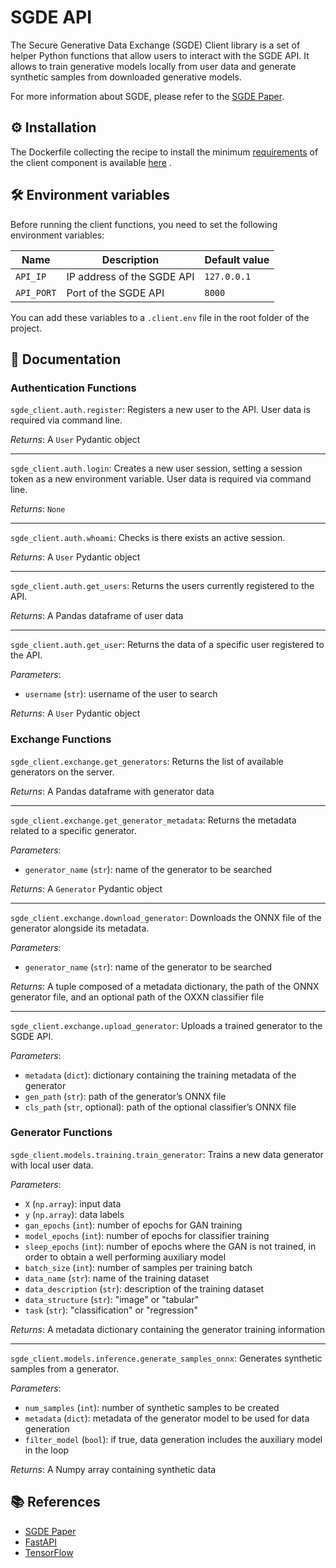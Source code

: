 # SGDE API

The Secure Generative Data Exchange (SGDE) Client library is a set of helper Python functions that
allow users to interact with the SGDE API.
It allows to train generative models locally from
user data and generate synthetic samples from downloaded generative models.

For more information about SGDE, please refer to the [SGDE Paper](https://arxiv.org/abs/2109.12062).

## ⚙️ Installation

The Dockerfile collecting the recipe to install the
minimum [requirements](https://gitlab.polimi.it/ai-sprint/sgde/-/blob/main/sgde_client/docker/requirements.txt?ref_type=heads)
of the client component is
available [here](https://gitlab.polimi.it/ai-sprint/sgde/-/blob/main/sgde_client/docker/Dockerfile?ref_type=heads)
.

## 🛠️ Environment variables

Before running the client functions, you need to set the following environment variables:

| Name             | Description                | Default value |
|------------------|----------------------------|---------------|
| `API_IP`         | IP address of the SGDE API | `127.0.0.1`   |
| `API_PORT`       | Port of the SGDE API       | `8000`        |

You can add these variables to a `.client.env` file in the root folder of the project.

## 📖 Documentation

### Authentication Functions

`sgde_client.auth.register`: Registers a new user to the API. User data is required via command line.

_Returns_: A `User` Pydantic object

---

`sgde_client.auth.login`: Creates a new user session, setting a session token as a new environment variable. User data is required via command line.

_Returns_: `None`

---

`sgde_client.auth.whoami`: Checks is there exists an active session.

_Returns_: A `User` Pydantic object

---

`sgde_client.auth.get_users`: Returns the users currently registered to the API.

_Returns_: A Pandas dataframe of user data

---

`sgde_client.auth.get_user`: Returns the data of a specific user registered to the API.

_Parameters_: 
* `username` (`str`): username of the user to search

_Returns_: A `User` Pydantic object

### Exchange Functions

`sgde_client.exchange.get_generators`: Returns the list of available generators on the server.

_Returns_: A Pandas dataframe with generator data

---

`sgde_client.exchange.get_generator_metadata`: Returns the metadata related to a specific generator.

_Parameters_:
* `generator_name` (`str`): name of the generator to be searched

_Returns_: A `Generator` Pydantic object

---

`sgde_client.exchange.download_generator`: Downloads the ONNX file of the generator alongside its metadata.

_Parameters_:
* `generator_name` (`str`): name of the generator to be searched

_Returns_: A tuple composed of a metadata dictionary, the path of the ONNX generator file, and an optional path of the OXXN classifier file

---

`sgde_client.exchange.upload_generator`: Uploads a trained generator to the SGDE API.

_Parameters_:
* `metadata` (`dict`): dictionary containing the training metadata of the generator
* `gen_path` (`str`): path of the generator’s ONNX file
* `cls_path` (`str`, optional): path of the optional classifier’s ONNX file

### Generator Functions

`sgde_client.models.training.train_generator`: Trains a new data generator with local user data.

_Parameters_:
* `X` (`np.array`): input data
* `y` (`np.array`): data labels
* `gan_epochs` (`int`): number of epochs for GAN training
* `model_epochs` (`int`): number of epochs for classifier training
* `sleep_epochs` (`int`): number of epochs where the GAN is not trained, in order to obtain a well performing auxiliary model
* `batch_size` (`int`): number of samples per training batch
* `data_name` (`str`): name of the training dataset
* `data_description` (`str`): description of the training dataset
* `data_structure` (`str`): "image" or "tabular"
* `task` (`str`): "classification" or "regression"

_Returns_: A metadata dictionary containing the generator training information

---

`sgde_client.models.inference.generate_samples_onnx`: Generates synthetic samples from a generator.

_Parameters_:
* `num_samples` (`int`): number of synthetic samples to be created
* `metadata` (`dict`): metadata of the generator model to be used for data generation
* `filter_model` (`bool`): if true, data generation includes the auxiliary model in the loop

_Returns_: A Numpy array containing synthetic data

## 📚 References

- [SGDE Paper](https://arxiv.org/abs/2109.12062)
- [FastAPI](https://fastapi.tiangolo.com/)
- [TensorFlow](https://www.tensorflow.org/)
